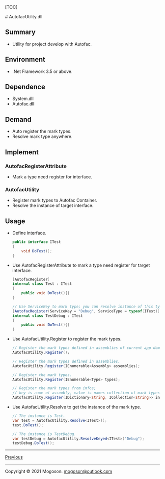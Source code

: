 [TOC]

﻿# AutofacUtility.dll

## Summary
- Utility for project develop with Autofac. 

## Environment

- .Net Framework 3.5 or above.

## Dependence

- System.dll
- Autofac.dll

## Demand
- Auto register the mark types.
- Resolve mark type anywhere.

## Implement
### AutofacRegisterAttribute
- Mark a type need register for interface.

### AutofacUtility
- Register mark types to Autofac Container.
- Resolve the instance of target interface.

## Usage

- Define interface.

  ```c#
  public interface ITest
  {
      void DoTest();
  }
  ```

- Use AutofacRegisterAttribute to mark a type need register for target interface.

  ```c#
  [AutofacRegister]
  internal class Test : ITest
  {
      public void DoTest(){}
  }
  
  // Use ServiceKey to mark type; you can resolve instance of this type by ServiceKey.
  [AutofacRegister(ServiceKey = "Debug", ServiceType = typeof(ITest))]
  internal class TestDebug : ITest
  {
      public void DoTest(){}
  }
  ```
  
- Use AutofacUtility.Register to register the mark types.

  ```C#
  // Register the mark types defined in assemblies of current app domain.
  AutofacUtility.Register();
  
  // Register the mark types defined in assemblies.
  AutofacUtility.Register(IEnumerable<Assembly> assemblies);
  
  // Register the mark types.
  AutofacUtility.Register(IEnumerable<Type> types);
  
  // Register the mark types from infos;
  // key is name of assembly, value is names collection of mark types.
  AutofacUtility.Register(IDictionary<string, ICollection<string>> infos);
  ```
  
  
  
- Use AutofacUtility.Resolve to get the instance of the mark type.

  ```c#
  // The instance is Test.
  var test = AutofacUtility.Resolve<ITest>();
  test.DoTest();
  
  // The instance is TestDebug.
  var testDebug = AutofacUtility.ResolveKeyed<ITest>("Debug");
  testDebug.DoTest();
  ```
------

[Previous](../../README.md)

------

Copyright © 2021 Mogoson.	mogoson@outlook.com
